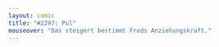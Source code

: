 ```yaml
---
layout: comic
title: "#2297: Pul"
mouseover: "Das steigert bestimmt Freds Anziehungskraft."
---
```

